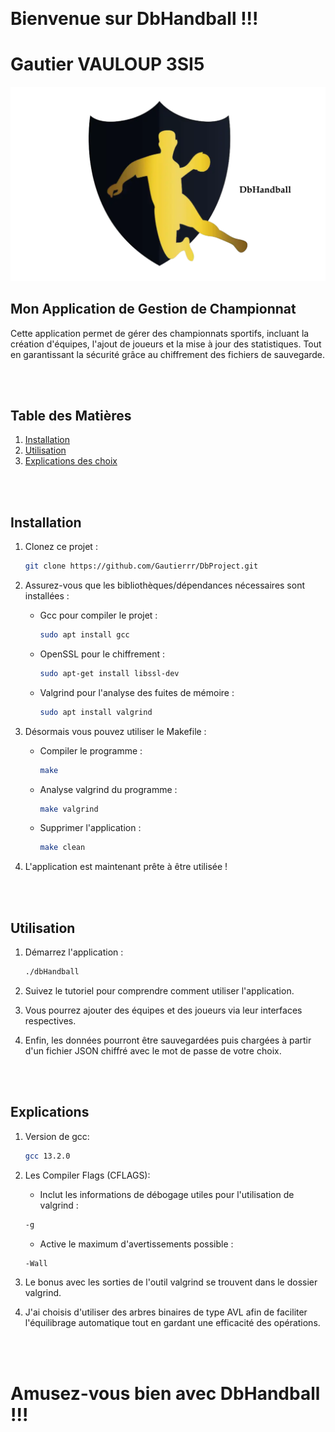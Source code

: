 ﻿﻿
# Bienvenue sur DbHandball !!!
# Gautier VAULOUP 3SI5

![DbHandball](logo.png)

## Mon Application de Gestion de Championnat

Cette application permet de gérer des championnats sportifs, incluant la création d'équipes, l'ajout de joueurs et la mise à jour des statistiques. Tout en garantissant la sécurité grâce au chiffrement des fichiers de sauvegarde.

<br><br>

## Table des Matières
1. [Installation](#installation)
2. [Utilisation](#utilisation)
3. [Explications des choix](#explications)

<br><br>

## Installation

1. Clonez ce projet :
    ```bash
    git clone https://github.com/Gautierrr/DbProject.git
    ```

2. Assurez-vous que les bibliothèques/dépendances nécessaires sont installées :
    - Gcc pour compiler le projet :
      ```bash
      sudo apt install gcc
      ```
    - OpenSSL pour le chiffrement :
      ```bash
      sudo apt-get install libssl-dev
      ```
    - Valgrind pour l'analyse des fuites de mémoire :
      ```bash
      sudo apt install valgrind
      ```

3. Désormais vous pouvez utiliser le Makefile :
    - Compiler le programme :
      ```bash
      make
      ```
    - Analyse valgrind du programme :
      ```bash
      make valgrind
      ```
    - Supprimer l'application :
      ```bash
      make clean
      ```

4. L'application est maintenant prête à être utilisée !

<br><br>

## Utilisation

1. Démarrez l'application :
    ```bash
    ./dbHandball
    ```

2. Suivez le tutoriel pour comprendre comment utiliser l'application.

3. Vous pourrez ajouter des équipes et des joueurs via leur interfaces respectives.

4. Enfin, les données pourront être sauvegardées puis chargées à partir d'un fichier JSON chiffré avec le mot de passe de votre choix.

<br><br>

## Explications

1. Version de gcc:
    ```bash
    gcc 13.2.0

2. Les Compiler Flags (CFLAGS):
    - Inclut les informations de débogage utiles pour l'utilisation de valgrind :
    ```bash
    -g
    ```
    - Active le maximum d'avertissements possible :
    ```bash
    -Wall
    ```

3. Le bonus avec les sorties de l'outil valgrind se trouvent dans le dossier valgrind.

4. J'ai choisis d'utiliser des arbres binaires de type AVL afin de faciliter l'équilibrage automatique tout en gardant une efficacité des opérations.

<br><br>

# Amusez-vous bien avec DbHandball !!!
